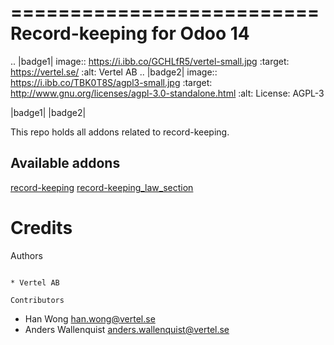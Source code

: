 ==========================
Record-keeping for Odoo 14
==========================


.. |badge1| image:: https://i.ibb.co/GCHLfR5/vertel-small.jpg
    :target: https://vertel.se/
    :alt: Vertel AB
.. |badge2| image:: https://i.ibb.co/TBK0T8S/agpl3-small.jpg
    :target: http://www.gnu.org/licenses/agpl-3.0-standalone.html
    :alt: License: AGPL-3


|badge1| |badge2|

This repo holds all addons related to record-keeping.

Available addons
----------------
[record-keeping](record-keeping/)
[record-keeping_law_section](record-keeping_law_section/)


Credits
=======

Authors
~~~~~~~

* Vertel AB

Contributors
~~~~~~~~~~~~

* Han Wong <han.wong@vertel.se>
* Anders Wallenquist <anders.wallenquist@vertel.se>
